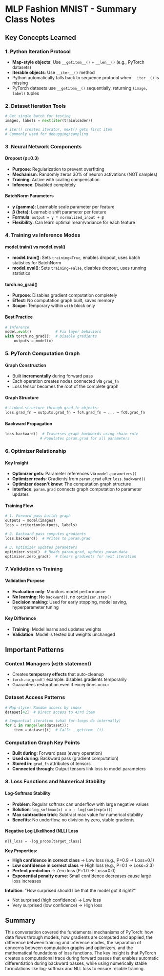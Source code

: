 # MLP Fashion MNIST - Summary Class Notes

## Key Concepts Learned

### 1. Python Iteration Protocol
- **Map-style objects**: Use `__getitem__()` + `__len__()` (e.g., PyTorch datasets)
- **Iterable objects**: Use `__iter__()` method
- Python automatically falls back to sequence protocol when `__iter__()` is missing
- PyTorch datasets use `__getitem__()` sequentially, returning `(image, label)` tuples

### 2. Dataset Iteration Tools
```python
# Get single batch for testing
images, labels = next(iter(trainloader))

# iter() creates iterator, next() gets first item
# Commonly used for debugging/sampling
```

### 3. Neural Network Components

#### Dropout (p=0.3)
- **Purpose**: Regularization to prevent overfitting
- **Mechanism**: Randomly zeros 30% of neuron activations (NOT samples)
- **Training**: Active with scaling compensation
- **Inference**: Disabled completely

#### BatchNorm Parameters
- **γ (gamma)**: Learnable scale parameter per feature
- **β (beta)**: Learnable shift parameter per feature
- **Formula**: `output = γ * normalized_input + β`
- **Flexibility**: Can learn optimal mean/variance for each feature

### 4. Training vs Inference Modes

#### model.train() vs model.eval()
- **model.train()**: Sets `training=True`, enables dropout, uses batch statistics for BatchNorm
- **model.eval()**: Sets `training=False`, disables dropout, uses running statistics

#### torch.no_grad()
- **Purpose**: Disables gradient computation completely
- **Effect**: No computation graph built, saves memory
- **Scope**: Temporary within `with` block only

#### Best Practice
```python
# Inference
model.eval()           # Fix layer behaviors  
with torch.no_grad():  # Disable gradients
    outputs = model(x)
```

### 5. PyTorch Computation Graph

#### Graph Construction
- Built **incrementally** during forward pass
- Each operation creates nodes connected via `grad_fn`
- Loss tensor becomes the root of the complete graph

#### Graph Structure
```python
# Linked structure through grad_fn objects:
loss.grad_fn → outputs.grad_fn → fc4.grad_fn → ... → fc0.grad_fn
```

#### Backward Propagation
```python
loss.backward()  # Traverses graph backwards using chain rule
                # Populates param.grad for all parameters
```

### 6. Optimizer Relationship

#### Key Insight
- **Optimizer gets**: Parameter references via `model.parameters()`
- **Optimizer reads**: Gradients from `param.grad` after `loss.backward()`
- **Optimizer doesn't know**: The computation graph structure
- **Interface**: `param.grad` connects graph computation to parameter updates

#### Training Flow
```python
# 1. Forward pass builds graph
outputs = model(images)
loss = criterion(outputs, labels)

# 2. Backward pass computes gradients  
loss.backward()  # Writes to param.grad

# 3. Optimizer updates parameters
optimizer.step()  # Reads param.grad, updates param.data
optimizer.zero_grad()  # Clears gradients for next iteration
```

### 7. Validation vs Training

#### Validation Purpose
- **Evaluation only**: Monitors model performance
- **No learning**: No `backward()`, no `optimizer.step()`
- **Decision making**: Used for early stopping, model saving, hyperparameter tuning

#### Key Difference
- **Training**: Model learns and updates weights
- **Validation**: Model is tested but weights unchanged

## Important Patterns

### Context Managers (`with` statement)
- Creates **temporary effects** that auto-cleanup
- `torch.no_grad()` example: disables gradients temporarily
- Guarantees restoration even if exceptions occur

### Dataset Access Patterns  
```python
# Map-style: Random access by index
dataset[42]  # Direct access to 43rd item

# Sequential iteration (what for-loops do internally)
for i in range(len(dataset)):
    item = dataset[i]  # Calls __getitem__(i)
```

### Computation Graph Key Points
- **Built during**: Forward pass (every operation)
- **Used during**: Backward pass (gradient computation)
- **Stored in**: `grad_fn` attributes of tensors
- **Connected through**: Output tensors link loss to model parameters

### 8. Loss Functions and Numerical Stability

#### Log-Softmax Stability
- **Problem**: Regular softmax can underflow with large negative values
- **Solution**: `log_softmax(x) = x - log(sum(exp(x)))`
- **Max subtraction trick**: Subtract max value for numerical stability
- **Benefits**: No underflow, no division by zero, stable gradients

#### Negative Log Likelihood (NLL) Loss
```python
nll_loss = -log_probs[target_class]
```

**Key Properties:**
- **High confidence in correct class** → Low loss (e.g., P=0.9 → Loss=0.1)
- **Low confidence in correct class** → High loss (e.g., P=0.1 → Loss=2.3)
- **Perfect prediction** → Zero loss (P=1.0 → Loss=0.0)
- **Exponential penalty curve**: Small confidence decreases cause large loss increases

**Intuition**: "How surprised should I be that the model got it right?"
- Not surprised (high confidence) → Low loss
- Very surprised (low confidence) → High loss

## Summary
This conversation covered the fundamental mechanisms of PyTorch: how data flows through models, how gradients are computed and applied, the difference between training and inference modes, the separation of concerns between computation graphs and optimizers, and the mathematical foundations of loss functions. The key insight is that PyTorch creates a computational trace during forward passes that enables automatic differentiation during backward passes, while using numerically stable formulations like log-softmax and NLL loss to ensure reliable training.